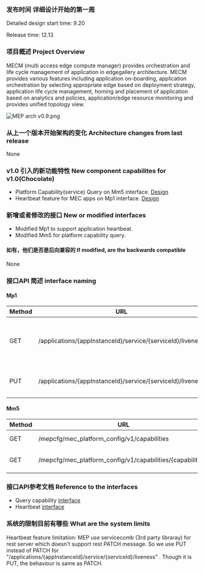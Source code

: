 ### 发布时间 详细设计开始的第一周
Detailed design start time: 9.20

Release time: 12.13

### 项目概述 Project Overview
MECM (multi access edge compute manager) provides orchestration and life cycle management of application in edgegallery architecture. MECM provides various features including application on-boarding, application orchestration by selecting appropriate edge based on deployment strategy, application life cycle management, homing and placement of application based on analytics and policies, application/edge resource monitoring and provides unified topology view.

![](http://docs.edgegallery.org/zh_CN/latest/_images/144714_23890cda_7624957.png "MEP arch v0.9.png")

### 从上一个版本开始架构的变化 Architecture changes from last release
None

### v1.0 引入的新功能特性 New component capabilites for v1.0(Chocolate)
* Platform Capability(service) Query on Mm5 interface. [Design](https://gitee.com/edgegallery/community/blob/master/MEP%20PT/Release%20V1.0/platform_query_capabilities.md)
* Heartbeat feature for MEC apps on Mp1 interface. [Design](https://gitee.com/edgegallery/community/blob/master/Architecture%20WG/Requirements/v1.0/service_heartbeat.md)

### 新增或者修改的接口 New or modified interfaces
* Modified Mp1 to support application heartbeat.
* Modified Mm5 for platform capability query.

#### 如有，他们是否是后向兼容的 If modified, are the backwards compatible
None

### 接口API 简述 interface naming

#### Mp1
|  Method | URL  | Description|
|---|---|---|
| GET  | /applications/\{appInstanceId\}/service/\{serviceId\}/liveness | Get individual liveness information for a service |
| PUT  | /applications/\{appInstanceId\}/service/\{serviceId\}/liveness | Send heartbeat message to MEP |

#### Mm5
|  Method | URL  | Description|
|---|---|---|
| GET  | /mepcfg/mec_platform_config/v1/capabilities | Get all capabilities |
| GET  | /mepcfg/mec_platform_config/v1/capabilities/\{capabilityId\} | Get individual capabilities |

### 接口API参考文档 Reference to the interfaces
* Query capability [interface](http://docs.edgegallery.org/zh_CN/latest/Projects/MEP/MEP_Interfaces.html#query-platform-capabilities-services)
* Heartbeat [interface](https://gitee.com/edgegallery/docs/blob/master/Projects/MEP/MEP_Interfaces.md)

### 系统的限制目前有哪些 What are the system limits
Heartbeat feature limitation: MEP use servicecomb (3rd party libraray) for rest server which doesn't support rest PATCH message. So we use PUT instead of PATCH for "/applications/{appInstanceId}/service/{serviceId}/liveness" . Though it is PUT, the behaviour is same as PATCH.
